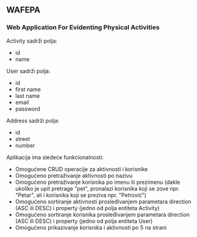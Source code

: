 ## WAFEPA

### Web Application For Evidenting Physical Activities

Activity sadrži polja:
* id
* name

User sadrži polja:
* id
* first name
* last name
* email
* password

Address sadrži polja:
* id
* street
* number

Aplikacija ima sledeće funkcionalnosti:

* Omogućene CRUD operacije za aktivnosti i korisnike
* Omogućeno pretraživanje aktivnosti po nazivu 
* Omogućeno pretraživanje korisnika po imenu ili prezimenu (dakle ukoliko je upit pretrage "pet", pronalazi korisnika koji se zove npr. "Petar", ali i korisnika koji se preziva npr. "Petrović")
* Omogućeno sortiranje aktivnosti prosleđivanjem parametara direction (ASC ili DESC) i property (jedno od polja entiteta Activity)
* Omogućeno sortiranje korisnika prosleđivanjem parametara direction (ASC ili DESC) i property (jedno od polja entiteta User)
* Omogućeno prikazivanje korisnika i aktivnosti po 5 na strani
